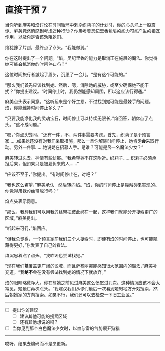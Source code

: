 # 直接干预 7

当你听到麻美和焰讨论在时间循环中刺杀织莉子的计划时，你的心头涌上一股震惊。麻美竟然愤怒到考虑这种行动？你思考着吴纪里香和焰的能力可能产生的相互作用，以及你是否该劝阻她们。

焰犹豫了片刻，最终点了点头。“我能做到。”

你在这时提出了一个问题。“焰，吴纪里香的能力是取消正在施展的魔法。你觉得她可能会抵消你的时间停止吗？”

这位时间旅行者皱起了眉头，沉思了一会儿。“是有这个可能的。”

“那么我们首先应该找到她，然后，嗯，消除她的威胁，或至少确保她不能干扰？”你提出建议。“时间停止时，我仍然能感知周围，所以这应该行得通。”

麻美点头表示同意。“这听起来是个好主意，不过找到她可能是最棘手的问题。焰，你能维持时间停止多久？”

“只要我能净化我的灵魂宝石，时间停止可以持续无限长，”焰回答，朝你点了点头。“这不成问题。”

“嗯，”你点头赞同。“还有一件，不，两件事需要考虑。首先，织莉子是个预言家……如果她还没有对我们采取措施，那么一旦你解除时间停止，她肯定**会**采取行动。另外一件事……她说她在招募人手。是谁？可能是另一名魔法少女？”

麻美转过头去，神情有些忧郁。“我希望她不在这附近。织莉子……织莉子必须承担后果，但如果只是被雇佣来的人……”

“应该不至于，”你提出。“有时间停止在，对吧？”

“我也这么希望，”麻美承认，然后转向焰。“焰，你的时间停止是靠触碰来实现的。你觉得用我的丝带能行吗？”

焰点头表示同意。

“那么，我想我们可以用我的丝带把彼此绑在一起，这样我们就能分开搜索更广的区域，”麻美提出。

“听起来可行，”焰回应。

“但我总觉得，一个预言家在我们三个人搜索时，即便有焰的时间停止，也可能隐藏得更好，”你发表了自己的看法。

焰沉思着点了点头。“我昨天也尝试找她。”

“现在我们**能**覆盖更广阔的区域，而且萨布丽娜能感知很大范围内的魔法，”麻美补充道。“我**绝不**会在没有尝试找到她的情况下就放弃。”

焰的眼睛略微睁大。你在想她之前见过麻美这么愤怒过几次。这种情况应该不会太常见。她最后再次点头。“我建议我们从你们最后一次看到她的地方开始搜索，然后朝她家的方向搜索。如果不行，我们还可以去检查一下旧工业区。”

---

- [ ] 提出你的建议
  - [ ] 建议其他可能的搜索区域
  - [ ] 还有其他想说的吗？
- [ ] 当你见到那个白色魔法少女时，以血与雷的气势展开狩猎

---

哎呀，结果去编码而不是来更新。
